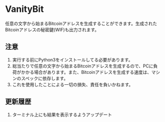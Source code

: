 # VanityBit
任意の文字から始まるBitcoinアドレスを生成することができます。生成されたBitcoinアドレスの秘密鍵(WIF)も出力されます。
## 注意
1. 実行する前にPython3をインストールしてる必要があります。
2. 総当たりで任意の文字から始まるBitcoinアドレスを生成するので、PCに負荷がかかる場合があります。また、Bitcoinアドレスを生成する速度は、マシンのスペックに依存します。
3. これを使用したことによる一切の損失、責任を負いかねます。

## 更新履歴
1. ターミナル上にも結果を表示するようアップデート
